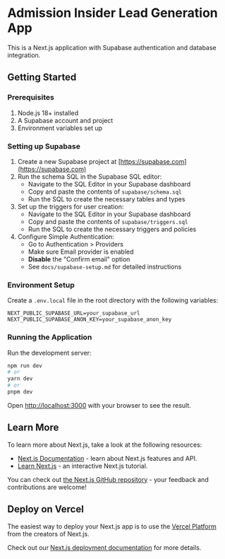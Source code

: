 

# Admission Insider Lead Generation App

This is a Next.js application with Supabase authentication and database integration.

## Getting Started

### Prerequisites

1. Node.js 18+ installed
2. A Supabase account and project
3. Environment variables set up

### Setting up Supabase

1. Create a new Supabase project at [https://supabase.com](https://supabase.com)
2. Run the schema SQL in the Supabase SQL editor:
   - Navigate to the SQL Editor in your Supabase dashboard
   - Copy and paste the contents of `supabase/schema.sql`
   - Run the SQL to create the necessary tables and types
3. Set up the triggers for user creation:
   - Navigate to the SQL Editor in your Supabase dashboard
   - Copy and paste the contents of `supabase/triggers.sql`
   - Run the SQL to create the necessary triggers and policies
4. Configure Simple Authentication:
   - Go to Authentication > Providers
   - Make sure Email provider is enabled
   - **Disable** the "Confirm email" option
   - See `docs/supabase-setup.md` for detailed instructions

### Environment Setup

Create a `.env.local` file in the root directory with the following variables:

```
NEXT_PUBLIC_SUPABASE_URL=your_supabase_url
NEXT_PUBLIC_SUPABASE_ANON_KEY=your_supabase_anon_key
```

### Running the Application

Run the development server:

```bash
npm run dev
# or
yarn dev
# or
pnpm dev
```

Open [http://localhost:3000](http://localhost:3000) with your browser to see the result.

## Learn More

To learn more about Next.js, take a look at the following resources:

- [Next.js Documentation](https://nextjs.org/docs) - learn about Next.js features and API.
- [Learn Next.js](https://nextjs.org/learn) - an interactive Next.js tutorial.

You can check out [the Next.js GitHub repository](https://github.com/vercel/next.js) - your feedback and contributions are welcome!

## Deploy on Vercel

The easiest way to deploy your Next.js app is to use the [Vercel Platform](https://vercel.com/new?utm_medium=default-template&filter=next.js&utm_source=create-next-app&utm_campaign=create-next-app-readme) from the creators of Next.js.

Check out our [Next.js deployment documentation](https://nextjs.org/docs/app/building-your-application/deploying) for more details.
